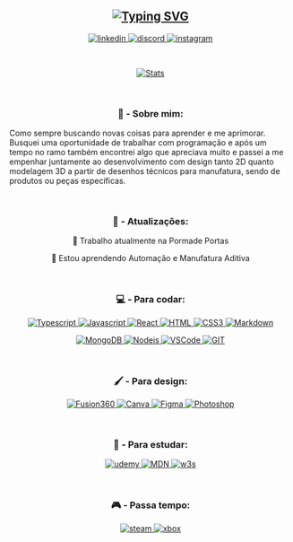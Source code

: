 <h2 align="center">
        <a href="https://git.io/typing-svg"><img src="https://readme-typing-svg.herokuapp.com?font=Fira+Code&pause=1000&color=FFFFFF&center=true&vCenter=true&random=false&width=435&lines=%3E+Ol%C3%A1!+sou+Luis+Fenix...;%3E+Sou+de+Santa+Catarina+-+Brasil...;%3E+Dev.+Frontend+%26+3D%2F2D+Designer...;%3E+Dev.+Sistemas+na+Pormade+Portas." alt="Typing SVG" /></a>
</h2>

<p align="center">

 <a href="https://www.linkedin.com/in/luis-roberto-domborovski-gonçalves-bab708244/" target="_blank">
  <img src="https://img.shields.io/badge/linkedin-0A66C2?style=for-the-badge&logo=linkedin&logoColor=white" alt="linkedin"/>
 </a>

 <a href="https://thewaydo.discloud.app/" target="_blank">
  <img src="https://img.shields.io/badge/discord-5865F2?style=for-the-badge&logo=discord&logoColor=white" alt="discord" />
 </a>

 <a href="https://www.instagram.com/luisfenix.dom/" target="_blank">
  <img src="https://img.shields.io/badge/Instagram-ca307b?style=for-the-badge&logo=instagram&logoColor=white" alt="instagram" />
 </a> 

</p>

<br />

<p align="center">

  <a href="https://github.com/LuisFenixZ">
    <img src="https://github-profile-summary-cards.vercel.app/api/cards/profile-details?username=LuisFenixZ&theme=dark" alt="Stats"/>
  </a>

</p>

<br/>

<h3 align="center"> 🌆 - Sobre mim: </h3>
 
<p align="center">

Como sempre buscando novas coisas para aprender e me aprimorar. Busquei uma oportunidade de trabalhar com programação e após um tempo no ramo também encontrei algo que apreciava muito e passei a me empenhar juntamente ao desenvolvimento com design tanto 2D quanto modelagem 3D a partir de desenhos técnicos para manufatura, sendo de produtos ou peças especificas.

</p>

<br/>

<h3 align="center"> 🔄 - Atualizações: </h3>

<p align="center">
💼 Trabalho atualmente na Pormade Portas
</p>
<p align="center">
🧠 Estou aprendendo Automação e Manufatura Aditiva
</p>
 
<br/>

<h3 align="center"> 💻 - Para codar: </h3>

<p align="center">
 <a href="" target="_blank">
  <img src="https://img.shields.io/badge/Typescript-007acc?style=for-the-badge&labelColor=black&logo=typescript&logoColor=007acc" alt="Typescript" />
 </a>

 <a href="" target="_blank">
  <img src="https://img.shields.io/badge/Javascript-F0DB4F?style=for-the-badge&labelColor=black&logo=javascript&logoColor=F0DB4F" alt="Javascript" />
 </a>
 
 <a href="" target="_blank">
  <img src="https://img.shields.io/badge/-React-61DBFB?style=for-the-badge&labelColor=black&logo=react&logoColor=61DBFB" alt="React" />
 </a>

<a href="" target="_blank">
  <img src="https://img.shields.io/badge/HTML5-E34F26?style=for-the-badge&logo=html5&logoColor=white" alt="HTML" />
 </a>

<a href="" target="_blank">
  <img src="https://img.shields.io/badge/CSS3-1572B6?style=for-the-badge&logo=css3&logoColor=white" alt="CSS3" />
 </a>

<a href="" target="_blank">
  <img src="https://img.shields.io/badge/Markdown-000000?style=for-the-badge&logo=markdown&logoColor=white" alt="Markdown" />
 </a>

</p>

<p align="center">

<a href="" target="_blank">
  <img src="https://img.shields.io/badge/MongoDB-4EA94B?style=for-the-badge&logo=mongodb&logoColor=white" alt="MongoDB" />
 </a>

<a href="" target="_blank">
  <img src="https://img.shields.io/badge/Nodejs-3C873A?style=for-the-badge&labelColor=black&logo=node.js&logoColor=3C873A" alt="Nodejs" />
 </a>

<a href="" target="_blank">
  <img src="https://img.shields.io/badge/Visual_Studio-0078d7?style=for-the-badge&logo=visual%20studio&logoColor=white" alt="VSCode" />
 </a>

<a href="" target="_blank">
  <img src="https://img.shields.io/badge/Git-F05032?style=for-the-badge&logo=git&logoColor=white" alt="GIT" />
 </a>

</p> 

<br/>

<h3 align="center"> 🖌️ - Para design: </h3>

<p align="center">

 <a href="https://www.autodesk.com.br/products/fusion-360/overview" target="_blank">
  <img src="https://img.shields.io/badge/Fusion360-fe6800?style=for-the-badge&logo=autodesk&logoColor=white" alt="Fusion360" />
 </a>

 <a href="" target="_blank">
  <img src="https://img.shields.io/badge/Canva-00C4CC?style=for-the-badge&logo=canva&logoColor=white" alt="Canva" />
 </a>

 <a href="https://www.figma.com" target="_blank">
  <img src="https://img.shields.io/badge/Figma-F24E1E?style=for-the-badge&logo=figma&logoColor=white" alt="Figma" />
 </a>
 
 <a href="https://www.adobe.com/br/products/photoshop/landpa.html" target="_blank">
  <img src="https://img.shields.io/badge/Photoshop-002630?style=for-the-badge&logo=adobephotoshop&logoColor=2fa3f7" alt="Photoshop" />
 </a>

</p> 

<br/>

<h3 align="center"> 📕 - Para estudar: </h3>

<p align="center">
 <a href="https://www.udemy.com" target="_blank">
  <img src="https://img.shields.io/badge/Udemy-a435f0?style=for-the-badge&logo=Udemy&logoColor=white" alt="udemy" />
 </a>

 <a href="https://developer.mozilla.org/pt-BR/" target="_blank">
  <img src="https://img.shields.io/badge/MDN_Web_Docs-black?style=for-the-badge&logo=mdnwebdocs&logoColor=white" alt="MDN" />
 </a>
 

 <a href="https://www.w3schools.com" target="_blank">
  <img src="https://img.shields.io/badge/W3Schools-04AA6D?style=for-the-badge&logo=W3Schools&logoColor=white" alt="w3s" />
 </a>
</p> 

<br/>

<h3 align="center"> 🎮 - Passa tempo: </h3>

<p align="center">

 <a href="https://steamcommunity.com/id/_FenixZ" target="_blank">
  <img src="https://img.shields.io/badge/Steam-000000?style=for-the-badge&logo=steam&logoColor=white" alt="steam" />
 </a>

 <a href="" target="_blank">
  <img src="https://img.shields.io/badge/Xbox-107C10?style=for-the-badge&logo=xbox&logoColor=white" alt="xbox" />
 </a>

</p> 

<br/>

